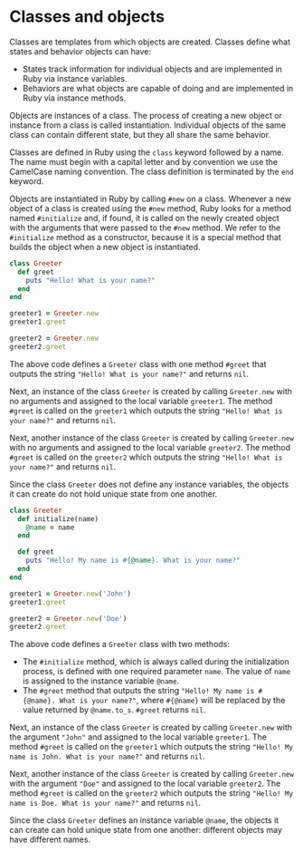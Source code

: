 # Classes and objects

Classes are templates from which objects are created. Classes define what states and behavior objects can have:
- States track information for individual objects and are implemented in Ruby via instance variables.
- Behaviors are what objects are capable of doing and are implemented in Ruby via instance methods.

Objects are instances of a class. The process of creating a new object or instance from a class is called instantiation. Individual objects of the same class can contain different state, but they all share the same behavior.

Classes are defined in Ruby using the `class` keyword followed by a name. The name must begin with a capital letter and by convention we use the CamelCase naming convention. The class definition is terminated by the `end` keyword.

Objects are instantiated in Ruby by calling `#new` on a class. Whenever a new object of a class is created using the `#new` method, Ruby looks for a method named `#initialize` and, if found, it is called on the newly created object with the arguments that were passed to the `#new` method. We refer to the `#initialize` method as a constructor, because it is a special method that builds the object when a new object is instantiated.

```ruby
class Greeter
  def greet
    puts "Hello! What is your name?"
  end
end

greeter1 = Greeter.new
greeter1.greet

greeter2 = Greeter.new
greeter2.greet
```

The above code defines a `Greeter` class with one method `#greet` that outputs the string `"Hello! What is your name?"` and returns `nil`.

Next, an instance of the class `Greeter` is created by calling `Greeter.new` with no arguments and assigned to the local variable `greeter1`. The method `#greet` is called on the `greeter1` which outputs the string `"Hello! What is your name?"` and returns `nil`.

Next, another instance of the class `Greeter` is created by calling `Greeter.new` with no arguments and assigned to the local variable `greeter2`. The method `#greet` is called on the `greeter2` which outputs the string `"Hello! What is your name?"` and returns `nil`.

Since the class `Greeter` does not define any instance variables, the objects it can create do not hold unique state from one another.

```ruby
class Greeter
  def initialize(name)
    @name = name
  end

  def greet
    puts "Hello! My name is #{@name}. What is your name?"
  end
end

greeter1 = Greeter.new('John')
greeter1.greet

greeter2 = Greeter.new('Doe')
greeter2.greet
```

The above code defines a `Greeter` class with two methods:
- The `#initialize` method, which is always called during the initialization process, is defined with one required parameter `name`. The value of `name` is assigned to the instance variable `@name`.
- The `#greet` method that outputs the string `"Hello! My name is #{@name}. What is your name?"`, where `#{@name}` will be replaced by the value returned by `@name.to_s`. `#greet` returns `nil`.

Next, an instance of the class `Greeter` is created by calling `Greeter.new` with the argument `"John"` and assigned to the local variable `greeter1`. The method `#greet` is called on the `greeter1` which outputs the string `"Hello! My name is John. What is your name?"` and returns `nil`.

Next, another instance of the class `Greeter` is created by calling `Greeter.new` with the argument `"Doe"` and assigned to the local variable `greeter2`. The method `#greet` is called on the `greeter2` which outputs the string `"Hello! My name is Doe. What is your name?"` and returns `nil`.

Since the class `Greeter` defines an instance variable `@name`, the objects it can create can hold unique state from one another: different objects may have different names.
